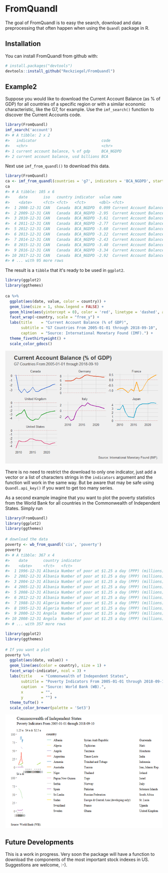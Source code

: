 
<!-- README.md is generated from README.Rmd. Please edit that file -->
FromQuandl
==========

The goal of FromQuandl is to easy the search, download and data preprocessing that often happen when using the `Quandl` package in R.

Installation
------------

You can install FromQuandl from github with:

``` r
# install.packages("devtools")
devtools::install_github("Reckziegel/FromQuandl")
```

Example2
--------

Suppose you would like to download the Current Account Balance (as % of GDP) for all countries of a specific region or with a similar economic characteristic, like the G7, for example. Use the `imf_search()` function to discover the Current Accounts code.

``` r
library(FromQuandl)
imf_search('account')
#> # A tibble: 2 x 2
#>   indicator                             code     
#>   <chr>                                 <chr>    
#> 1 current account balance, % of gdp     BCA_NGDPD
#> 2 current account balance, usd billions BCA
```

Next use `imf_from_quandl()` to download this data.

``` r
library(FromQuandl)
ca <- imf_from_quandl(countries = 'g7', indicators = 'BCA_NGDPD', start_date = '2008-01-01')
ca
#> # A tibble: 105 x 6
#>    date       iso   country indicator  value name                         
#>    <date>     <fct> <fct>   <fct>      <dbl> <fct>                        
#>  1 2008-12-31 CAN   Canada  BCA_NGDPD  0.099 Current Account Balance, % o~
#>  2 2009-12-31 CAN   Canada  BCA_NGDPD -2.95  Current Account Balance, % o~
#>  3 2010-12-31 CAN   Canada  BCA_NGDPD -3.61  Current Account Balance, % o~
#>  4 2011-12-31 CAN   Canada  BCA_NGDPD -2.77  Current Account Balance, % o~
#>  5 2012-12-31 CAN   Canada  BCA_NGDPD -3.60  Current Account Balance, % o~
#>  6 2013-12-31 CAN   Canada  BCA_NGDPD -3.22  Current Account Balance, % o~
#>  7 2014-12-31 CAN   Canada  BCA_NGDPD -2.43  Current Account Balance, % o~
#>  8 2015-12-31 CAN   Canada  BCA_NGDPD -3.40  Current Account Balance, % o~
#>  9 2016-12-31 CAN   Canada  BCA_NGDPD -3.34  Current Account Balance, % o~
#> 10 2017-12-31 CAN   Canada  BCA_NGDPD -2.92  Current Account Balance, % o~
#> # ... with 95 more rows
```

The result is a `tibble` that it's ready to be used in `ggplot2`.

``` r
library(ggplot2)
library(ggthemes)

ca %>%
  ggplot(aes(date, value, color = country)) + 
  geom_line(size = 1, show.legend = FALSE) + 
  geom_hline(aes(yintercept = 0), color = 'red', linetype = 'dashed', alpha = 0.3) + 
  facet_wrap(~country, scale = "free_y") + 
  labs(title    = "Current Account Balance (% of GDP)",
       subtitle = "G7 Countries From 2005-01-01 through 2018-09-10",
       caption  = "Source: International Monetary Found (IMF).") + 
  theme_fivethirtyeight() + 
  scale_color_gdocs()
```

![](README-example2-1.png)

There is no need to restrict the download to only one indicator, just add a vector or a list of characters strings in the `indicators` argument and the function will work in the same way. But be aware that may be safe using `Quandl.api_key()` if you want to get too many series.

As a second example imagine that you want to plot the poverty statistics from the World Bank for all countries in the Commonwealth of Independent States. Simply run

``` r
library(FromQuandl)
library(ggplot2)
library(ggthemes)

# download the data
poverty <- wb_from_quandl('cis', 'poverty')
poverty
#> # A tibble: 367 x 4
#>    date       country indicator                                       value
#>    <date>     <fct>   <fct>                                           <dbl>
#>  1 1996-12-31 Albania Number of poor at $1.25 a day (PPP) (millions)  0.495
#>  2 2002-12-31 Albania Number of poor at $1.25 a day (PPP) (millions)  0.450
#>  3 2004-12-31 Albania Number of poor at $1.25 a day (PPP) (millions)  0.390
#>  4 2005-12-31 Albania Number of poor at $1.25 a day (PPP) (millions)  0.337
#>  5 2008-12-31 Albania Number of poor at $1.25 a day (PPP) (millions)  0.179
#>  6 2012-12-31 Albania Number of poor at $1.25 a day (PPP) (millions)  0.194
#>  7 1988-12-31 Algeria Number of poor at $1.25 a day (PPP) (millions) 16.4  
#>  8 1995-12-31 Algeria Number of poor at $1.25 a day (PPP) (millions) 18.5  
#>  9 2000-12-31 Angola  Number of poor at $1.25 a day (PPP) (millions) 61.6  
#> 10 2008-12-31 Angola  Number of poor at $1.25 a day (PPP) (millions) 56.8  
#> # ... with 357 more rows
```

``` r
library(ggplot2)
library(ggthemes)

# If you want a plot
poverty %>%
  ggplot(aes(date, value)) +
  geom_line(aes(color = country), size = 1) +
  facet_wrap(~indicator, ncol = 3) +
  labs(title    = "Commonwealth of Independent States",
       subtitle = "Poverty Indicators From 2005-01-01 through 2018-09-10",
       caption  = "Source: World Bank (WB).",
       x        = "",
       y        = "") +
  theme_tufte() +
  scale_color_brewer(palette = 'Set3')
```

![](README-example%204-1.png)

Future Developments
-------------------

This is a work in progress. Very soon the package will have a function to download the components of the most important stock indexes in US. Suggestions are welcome, :-).
